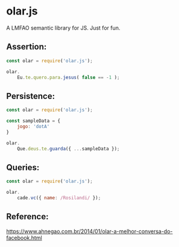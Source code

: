 # olar.js
A LMFAO semantic library for JS. Just for fun.

## Assertion:

```js
const olar = require('olar.js');

olar.
    Eu.te.quero.para.jesus( false == -1 );
```


## Persistence:

```js
const olar = require('olar.js');

const sampleData = {
    jogo: 'dotA'
}

olar.
    Que.deus.te.guarda({ ...sampleData });

```

## Queries:

```js
const olar = require('olar.js');

olar.
    cade.vc({ name: /Rosilandi/ });

```

## Reference:

https://www.ahnegao.com.br/2014/01/olar-a-melhor-conversa-do-facebook.html
